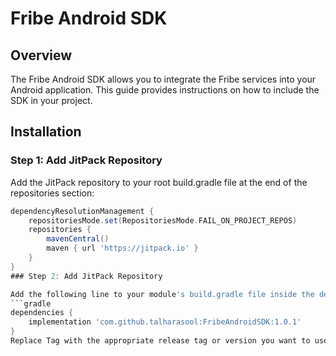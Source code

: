 # Fribe Android SDK

## Overview
The Fribe Android SDK allows you to integrate the Fribe services into your Android application. This guide provides instructions on how to include the SDK in your project.

## Installation

### Step 1: Add JitPack Repository

Add the JitPack repository to your root build.gradle file at the end of the repositories section:

```gradle
dependencyResolutionManagement {
    repositoriesMode.set(RepositoriesMode.FAIL_ON_PROJECT_REPOS)
    repositories {
        mavenCentral()
        maven { url 'https://jitpack.io' }
    }
}
### Step 2: Add JitPack Repository

Add the following line to your module's build.gradle file inside the dependencies section:
```gradle
dependencies {
    implementation 'com.github.talharasool:FribeAndroidSDK:1.0.1'
}
Replace Tag with the appropriate release tag or version you want to use.
